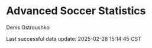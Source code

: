 # Advanced Soccer Statistics
Denis Ostroushko

<!-- gfm -->

Last successful data update: 2025-02-28 15:14:45 CST
